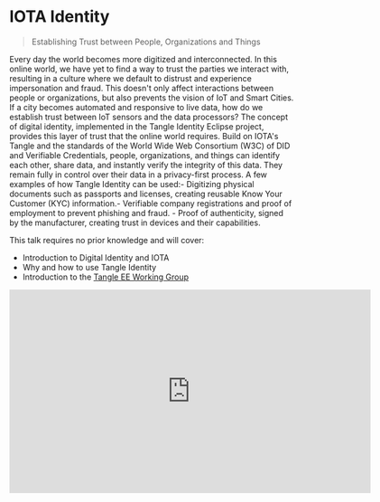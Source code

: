 # IOTA Identity

> Establishing Trust between People, Organizations and Things


Every day the world becomes more digitized and interconnected. In this online world, we have yet to find a way to trust the parties we interact with, resulting in a culture where we default to distrust and experience impersonation and fraud. This doesn't only affect interactions between people or organizations, but also prevents the vision of IoT and Smart Cities. If a city becomes automated and responsive to live data, how do we establish trust between IoT sensors and the data processors? The concept of digital identity, implemented in the Tangle Identity Eclipse project, provides this layer of trust that the online world requires. Build on IOTA's Tangle and the standards of the World Wide Web Consortium (W3C) of DID and Verifiable Credentials, people, organizations, and things can identify each other, share data, and instantly verify the integrity of this data. They remain fully in control over their data in a privacy-first process. A few examples of how Tangle Identity can be used:- Digitizing physical documents such as passports and licenses, creating reusable Know Your Customer (KYC) information.- Verifiable company registrations and proof of employment to prevent phishing and fraud. - Proof of authenticity, signed by the manufacturer, creating trust in devices and their capabilities. 

This talk requires no prior knowledge and will cover:

 - Introduction to Digital Identity and IOTA
 - Why and how to use Tangle Identity
 - Introduction to the [Tangle EE Working Group](https://tangle.ee)

<iframe width="640" height="360" src="https://www.youtube.com/embed/4YnGFHhxua8" frameborder="0" allow="accelerometer; autoplay; clipboard-write; encrypted-media; gyroscope; picture-in-picture" allowfullscreen></iframe>